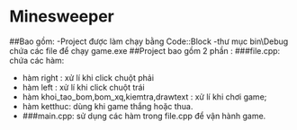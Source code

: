 # Minesweeper

##Bao gồm:
-Project được làm chạy bằng Code::Block
-thư mục bin\Debug chứa các file để chạy game.exe
##Project bao gồm 2 phần :
###file.cpp: chứa các hàm:
- hàm right : xử lí khi click chuột phải
- hàm left : xử lí khi click chuột trái
- hàm khoi_tao_bom,bom_xq,kiemtra,drawtext : xử lí khi chơi game;
- hàm ketthuc: dùng khi game thắng hoặc thua.
- ###main.cpp: sử dụng các hàm trong file.cpp để vận hành game.
#
